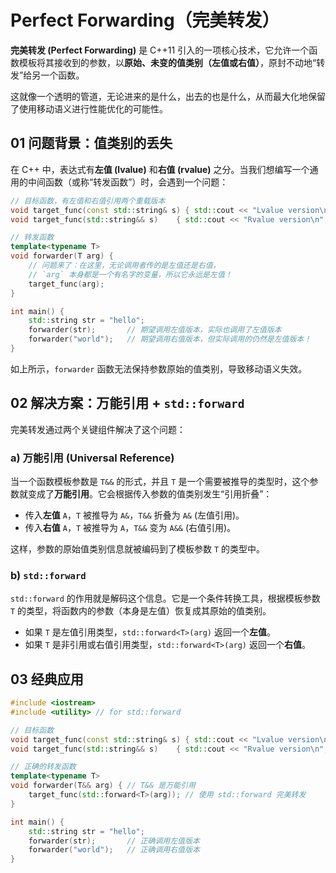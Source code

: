 # Perfect Forwarding（完美转发）

**完美转发 (Perfect Forwarding)** 是 C++11 引入的一项核心技术，它允许一个函数模板将其接收到的参数，以**原始、未变的值类别（左值或右值）**，原封不动地“转发”给另一个函数。

这就像一个透明的管道，无论进来的是什么，出去的也是什么，从而最大化地保留了使用移动语义进行性能优化的可能性。

## 01 问题背景：值类别的丢失

在 C++ 中，表达式有**左值 (lvalue)** 和**右值 (rvalue)** 之分。当我们想编写一个通用的中间函数（或称“转发函数”）时，会遇到一个问题：

```cpp
// 目标函数，有左值和右值引用两个重载版本
void target_func(const std::string& s) { std::cout << "Lvalue version\n"; }
void target_func(std::string&& s)    { std::cout << "Rvalue version\n"; }

// 转发函数
template<typename T>
void forwarder(T arg) {
    // 问题来了：在这里，无论调用者传的是左值还是右值，
    // `arg` 本身都是一个有名字的变量，所以它永远是左值！
    target_func(arg);
}

int main() {
    std::string str = "hello";
    forwarder(str);       // 期望调用左值版本，实际也调用了左值版本
    forwarder("world");   // 期望调用右值版本，但实际调用的仍然是左值版本！
}
```
如上所示，`forwarder` 函数无法保持参数原始的值类别，导致移动语义失效。

## 02 解决方案：万能引用 + `std::forward`

完美转发通过两个关键组件解决了这个问题：

### a) 万能引用 (Universal Reference)

当一个函数模板参数是 `T&&` 的形式，并且 `T` 是一个需要被推导的类型时，这个参数就变成了**万能引用**。它会根据传入参数的值类别发生“引用折叠”：

-   传入**左值** `A`，`T` 被推导为 `A&`，`T&&` 折叠为 `A&` (左值引用)。
-   传入**右值** `A`，`T` 被推导为 `A`，`T&&` 变为 `A&&` (右值引用)。

这样，参数的原始值类别信息就被编码到了模板参数 `T` 的类型中。

### b) `std::forward`

`std::forward` 的作用就是解码这个信息。它是一个条件转换工具，根据模板参数 `T` 的类型，将函数内的参数（本身是左值）恢复成其原始的值类别。

-   如果 `T` 是左值引用类型，`std::forward<T>(arg)` 返回一个**左值**。
-   如果 `T` 是非引用或右值引用类型，`std::forward<T>(arg)` 返回一个**右值**。

## 03 经典应用

```cpp
#include <iostream>
#include <utility> // for std::forward

// 目标函数
void target_func(const std::string& s) { std::cout << "Lvalue version\n"; }
void target_func(std::string&& s)    { std::cout << "Rvalue version\n"; }

// 正确的转发函数
template<typename T>
void forwarder(T&& arg) { // T&& 是万能引用
    target_func(std::forward<T>(arg)); // 使用 std::forward 完美转发
}

int main() {
    std::string str = "hello";
    forwarder(str);       // 正确调用左值版本
    forwarder("world");   // 正确调用右值版本
}
```


